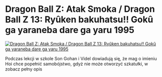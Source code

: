 Dragon Ball Z: Atak Smoka / Dragon Ball Z 13: Ryûken bakuhatsu!! Gokû ga yaraneba dare ga yaru 1995 
=============
[![Dragon Ball Z: Atak Smoka / Dragon Ball Z 13: Ryûken bakuhatsu!! Gokû ga yaraneba dare ga yaru 1995 ](http://vidos.pl/images/player.gif)](http://vidos.pl/dragon-ball-z-atak-smoka-dragon-ball-z-13-ryken-bakuhatsu-gok-ga-yaraneba-dare-ga-yaru-1995)

 Podczas lekcji w szkole Son Gohan i Videl dowiadują się, że mag o imieniu Hoi chce popełnić samobójstwo, gdyż nie może otworzyć szkatułki, w zobacz pełny opis
